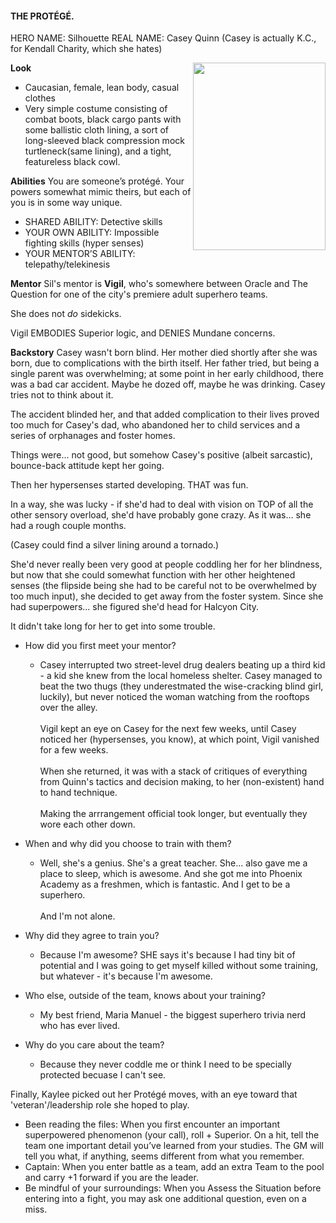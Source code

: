 #### THE PROTÉGÉ.
HERO NAME: Silhouette
REAL NAME: Casey Quinn (Casey is actually K.C., for Kendall Charity, which she hates)

**Look** <a href="http://randomaverage.com/wp/wp-content/uploads/2018/11/bce4a1ba-6f0e-48c4-88e0-a14acb196b7c.jpg"><img src="http://randomaverage.com/wp/wp-content/uploads/2018/11/bce4a1ba-6f0e-48c4-88e0-a14acb196b7c-212x300.jpg" alt="" width="212" height="300" align="right" /></a>
* Caucasian, female, lean body, casual clothes 
* Very simple costume consisting of combat boots, black cargo pants with some ballistic cloth lining, a sort of long-sleeved black compression mock turtleneck(same lining), and a tight, featureless black cowl.

**Abilities**
You are someone’s protégé. Your powers somewhat mimic theirs, but each of you is in some way unique.

* SHARED ABILITY: Detective skills
* YOUR OWN ABILITY: Impossible fighting skills (hyper senses)
* YOUR MENTOR’S ABILITY: telepathy/telekinesis

**Mentor**
Sil's mentor is **Vigil**, who's somewhere between Oracle and The Question for one of the city's premiere adult superhero teams. 

She does not *do* sidekicks.

Vigil EMBODIES Superior logic, and DENIES Mundane concerns.

**Backstory**
Casey wasn't born blind. Her mother died shortly after she was born, due to complications with the birth itself. Her father tried, but being a single parent was overwhelming; at some point in her early childhood, there was a bad car accident. Maybe he dozed off, maybe he was drinking. Casey tries not to think about it.

The accident blinded her, and that added complication to their lives proved too much for Casey's dad, who abandoned her to child services and a series of orphanages and foster homes.

Things were... not good, but somehow Casey's positive (albeit sarcastic), bounce-back attitude kept her going.

Then her hypersenses started developing. THAT was fun.

In a way, she was lucky - if she'd had to deal with vision on TOP of all the other sensory overload, she'd have probably gone crazy. As it was... she had a rough couple months.

(Casey could find a silver lining around a tornado.)

She'd never really been very good at people coddling her for her blindness, but now that she could somewhat function with her other heightened senses (the flipside being she had to be careful not to be overwhelmed by too much input), she decided to get away from the foster system. Since she had superpowers... she figured she'd head for Halcyon City.

It didn't take long for her to get into some trouble.

* How did you first meet your mentor?
    * Casey interrupted two street-level drug dealers beating up a third kid - a kid she knew from the local homeless shelter. Casey managed to beat the two thugs (they underestmated the wise-cracking blind girl, luckily), but never noticed the woman watching from the rooftops over the alley.<Br><Br>Vigil kept an eye on Casey for the next few weeks, until Casey noticed her (hypersenses, you know), at which point, Vigil vanished for a few weeks.<Br><Br>When she returned, it was with a stack of critiques of everything from Quinn's tactics and decision making, to her (non-existent) hand to hand technique.<Br><Br>Making the arrrangement official took longer, but eventually they wore each other down.

* When and why did you choose to train with them?
    * Well, she's a genius. She's a great teacher. She... also gave me a place to sleep, which is awesome. And she got me into Phoenix Academy as a freshmen, which is fantastic. And I get to be a superhero.<Br><Br>And I'm not alone.

* Why did they agree to train you?
    * Because I'm awesome? SHE says it's because I had tiny bit of potential and I was going to get myself killed without some training, but whatever - it's because I'm awesome.

* Who else, outside of the team, knows about your training?
    * My best friend, Maria Manuel - the biggest superhero trivia nerd who has ever lived.

* Why do you care about the team?
    * Because they never coddle me or think I need to be specially protected becuase I can't see.

Finally, Kaylee picked out her Protégé moves, with an eye toward that 'veteran'/leadership role she hoped to play.

* Been reading the files: When you first encounter an important superpowered phenomenon (your call), roll + Superior. On a hit, tell the team one important detail you’ve learned from your studies. The GM will tell you what, if anything, seems different from what you remember.  
* Captain: When you enter battle as a team, add an extra Team to the pool and carry +1 forward if you are the leader.  
* Be mindful of your surroundings: When you Assess the Situation before entering into a fight, you may ask one additional question, even on a miss.
